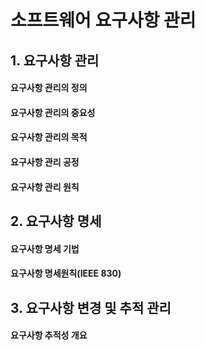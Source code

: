 # 소프트웨어 요구사항 관리

## 1. 요구사항 관리

#### 요구사항 관리의 정의

#### 요구사항 관리의 중요성

#### 요구사항 관리의 목적

#### 요구사항 관리 공정

#### 요구사항 관리 원칙

## 2. 요구사항 명세

#### 요구사항 명세 기법

#### 요구사항 명세원칙(IEEE 830)

## 3. 요구사항 변경 및 추적 관리

#### 요구사항 추적성 개요
